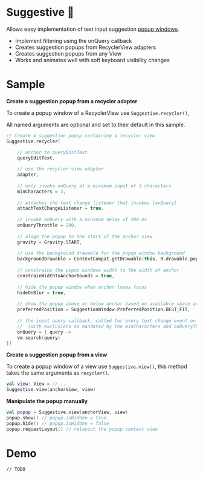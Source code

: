 
# Suggestive 🍌
Allows easy implementation of text input suggestion [popup windows](https://developer.android.com/reference/android/widget/PopupWindow).

- Implement filtering using the onQuery callback
- Creates suggestion popups from RecyclerView adapters
- Creates suggestion popups from any View
- Works and animates well with soft keyboard visibility changes

# Sample
**Create a suggestion popup from a recycler adapter**

To create a popup window of a RecyclerView use `Suggestive.recycler()`,

All named arguments are optional and set to their default in this sample.
```kotlin
// Create a suggestion popup containing a recycler view
Suggestive.recycler(

    // anchor to queryEditText
    queryEditText,
    
    // use the recycler view adapter
    adapter,
    
    // only invoke onQuery at a minimum input of 3 characters
    minCharacters = 3,
            
    // attaches the text change listener that invokes [onQuery]
    attachTextChangeListener = true,
    
    // invoke onQuery with a minimum delay of 200 ms
    onQueryThrottle = 200,
    
    // align the popup to the start of the anchor view
    gravity = Gravity.START,
    
    // use the background drawable for the popup window background
    backgroundDrawable = ContextCompat.getDrawable(this, R.drawable.popup_rounded_bg)!!,
    
    // constrains the popup windows width to the width of anchor
    constrainWidthToAnchorBounds = true,
    
    // hide the popup window when anchor loses focus
    hideOnBlur = true,
    
    // show the popup above or below anchor based on available space around anchor
    preferredPosition = SuggestionWindow.PreferredPosition.BEST_FIT,
    
    // the input query callback, called for every text change event on anchor
    //  (with exclusions as mandated by the minCharacters and onQueryThrottle options)
    onQuery = { query ->
    vm.search(query)
})
```

**Create a suggestion popup from a view**

To create a popup window of a view use `Suggestive.view()`, this method takes the same arguments as `recycler()`.
```kotlin
val view: View = //...
Suggestive.view(anchorView, view)
```

**Manipulate the popup manually**
```kotlin
val popup = Suggestive.view(anchorView, view)
popup.show() // popup.isHidden = true
popup.hide() // popup.isHidden = false
popup.requestLayout() // relayout the popup content view
```
# Demo
`// TODO`